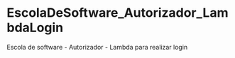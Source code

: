 # EscolaDeSoftware_Autorizador_LambdaLogin
Escola de software - Autorizador - Lambda para realizar login
